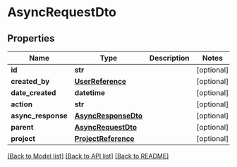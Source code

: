 # AsyncRequestDto

## Properties
Name | Type | Description | Notes
------------ | ------------- | ------------- | -------------
**id** | **str** |  | [optional] 
**created_by** | [**UserReference**](UserReference.md) |  | [optional] 
**date_created** | **datetime** |  | [optional] 
**action** | **str** |  | [optional] 
**async_response** | [**AsyncResponseDto**](AsyncResponseDto.md) |  | [optional] 
**parent** | [**AsyncRequestDto**](AsyncRequestDto.md) |  | [optional] 
**project** | [**ProjectReference**](ProjectReference.md) |  | [optional] 

[[Back to Model list]](../README.md#documentation-for-models) [[Back to API list]](../README.md#documentation-for-api-endpoints) [[Back to README]](../README.md)

